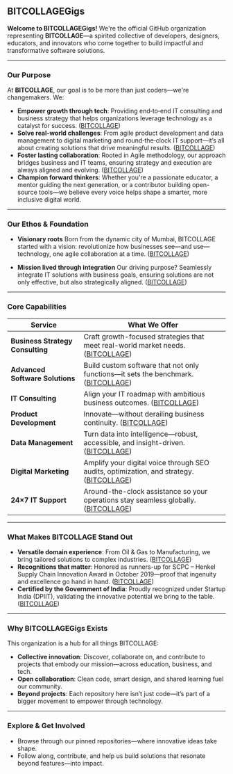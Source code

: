 ## BITCOLLAGEGigs

**Welcome to BITCOLLAGEGigs!**
We're the official GitHub organization representing **BITCOLLAGE**—a spirited collective of developers, designers, educators, and innovators who come together to build impactful and transformative software solutions.

---

### Our Purpose

At **BITCOLLAGE**, our goal is to be more than just coders—we're changemakers. We:

* **Empower growth through tech**: Providing end‑to‑end IT consulting and business strategy that helps organizations leverage technology as a catalyst for success. ([BITCOLLAGE](https://www.bitcollageconsulting.com/company-profile?utm_source=chatgpt.com))
* **Solve real-world challenges**: From agile product development and data management to digital marketing and round‑the‑clock IT support—it’s all about creating solutions that drive meaningful results. ([BITCOLLAGE](https://www.bitcollageconsulting.com/?utm_source=chatgpt.com))
* **Foster lasting collaboration**: Rooted in Agile methodology, our approach bridges business and IT teams, ensuring strategy and execution are always aligned and evolving. ([BITCOLLAGE](https://www.bitcollageconsulting.com/company-profile?utm_source=chatgpt.com))
* **Champion forward thinkers**: Whether you're a passionate educator, a mentor guiding the next generation, or a contributor building open-source tools—we believe every voice helps shape a smarter, more inclusive digital world.

---

### Our Ethos & Foundation

* **Visionary roots**
  Born from the dynamic city of Mumbai, BITCOLLAGE started with a vision: revolutionize how businesses see—and use—technology, one agile collaboration at a time. ([BITCOLLAGE](https://www.bitcollageconsulting.com/?utm_source=chatgpt.com))

* **Mission lived through integration**
  Our driving purpose? Seamlessly integrate IT solutions with business goals, ensuring solutions are not only effective, but also strategically aligned. ([BITCOLLAGE](https://www.bitcollageconsulting.com/company-profile?utm_source=chatgpt.com))

---

### Core Capabilities

| Service                          | What We Offer                                                                                                                                           |
| -------------------------------- | ------------------------------------------------------------------------------------------------------------------------------------------------------- |
| **Business Strategy Consulting** | Craft growth-focused strategies that meet real-world market needs. ([BITCOLLAGE](https://www.bitcollageconsulting.com/?utm_source=chatgpt.com))         |
| **Advanced Software Solutions**  | Build custom software that not only functions—it sets the benchmark. ([BITCOLLAGE](https://www.bitcollageconsulting.com/?utm_source=chatgpt.com))       |
| **IT Consulting**                | Align your IT roadmap with ambitious business outcomes. ([BITCOLLAGE](https://www.bitcollageconsulting.com/?utm_source=chatgpt.com))                    |
| **Product Development**          | Innovate—without derailing business continuity. ([BITCOLLAGE](https://www.bitcollageconsulting.com/?utm_source=chatgpt.com))                            |
| **Data Management**              | Turn data into intelligence—robust, accessible, and insight-driven. ([BITCOLLAGE](https://www.bitcollageconsulting.com/?utm_source=chatgpt.com))        |
| **Digital Marketing**            | Amplify your digital voice through SEO audits, optimization, and strategy. ([BITCOLLAGE](https://www.bitcollageconsulting.com/?utm_source=chatgpt.com)) |
| **24×7 IT Support**              | Around-the-clock assistance so your operations stay seamless globally. ([BITCOLLAGE](https://www.bitcollageconsulting.com/?utm_source=chatgpt.com))     |

---

### What Makes BITCOLLAGE Stand Out

* **Versatile domain experience**: From Oil & Gas to Manufacturing, we bring tailored solutions to complex industries. ([BITCOLLAGE](https://www.bitcollageconsulting.com/company-profile?utm_source=chatgpt.com))
* **Recognitions that matter**: Honored as runners-up for SCPC – Henkel Supply Chain Innovation Award in October 2019—proof that ingenuity and excellence go hand in hand. ([BITCOLLAGE](https://www.bitcollageconsulting.com/company-profile?utm_source=chatgpt.com))
* **Certified by the Government of India**: Proudly recognized under Startup India (DPIIT), validating the innovative potential we bring to the table. ([BITCOLLAGE](https://www.bitcollageconsulting.com/?utm_source=chatgpt.com))

---

### Why BITCOLLAGEGigs Exists

This organization is a hub for all things BITCOLLAGE:

* **Collective innovation**: Discover, collaborate on, and contribute to projects that embody our mission—across education, business, and tech.
* **Open collaboration**: Clean code, smart design, and shared learning fuel our community.
* **Beyond projects**: Each repository here isn’t just code—it’s part of a bigger movement to empower through technology.

---

### Explore & Get Involved

* Browse through our pinned repositories—where innovative ideas take shape.
* Follow along, contribute, and help us build solutions that resonate beyond features—into impact.
